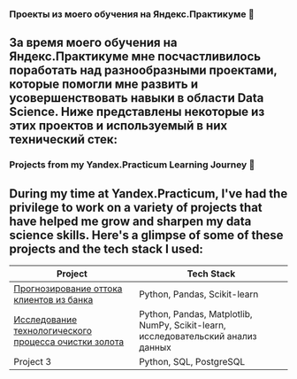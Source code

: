 
### Проекты из моего обучения на Яндекс.Практикуме 🚀

За время моего обучения на Яндекс.Практикуме мне посчастливилось поработать над разнообразными проектами, которые помогли мне развить и усовершенствовать навыки в области Data Science. Ниже представлены некоторые из этих проектов и используемый в них технический стек:
---
### Projects from my Yandex.Practicum Learning Journey 🚀 

During my time at Yandex.Practicum, I've had the privilege to work on a variety of projects that have helped me grow and sharpen my data science skills. Here's a glimpse of some of these projects and the tech stack I used:
---
| Project           | Tech Stack                             |
|-------------------|----------------------------------------|
| [Прогнозирование оттока клиентов из банка](bank_clients_departure)        | Python, Pandas, Scikit-learn       |
| [Исследование технологического процесса очистки золота ](gold_recovery)        | Python, Pandas, Matplotlib, NumPy, Scikit-learn, исследовательский анализ данных         |
| Project 3         | Python, SQL, PostgreSQL                |
